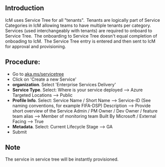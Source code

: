 ## Introduction
IcM uses Service Tree for all "tenants".  Tenants are logically part of Service Categories in IcM allowing teams to have multiple tenants per category.  Services (used interchangeably with tenants) are required to onboard to Service Tree.  The onboarding to Service Tree doesn't equal completion of onboading to IcM.  The Service Tree entry is entered and then sent to IcM for approval and provisioning.  
 
## Procedure:
- Go to [aka.ms/servicetree]() 
- Click on 'Create a new Service'
- **organization**. Select 'Enterprise Services Delivery'
- **Service Type**. Select:
       Where is your service deployed --> Azure
       Targeted Locations --> Public
- **Profile Info**. Select:
       Service Name / Short Name --> Service-ID (See naming conventions, for example FIFA-DSP)
       Description --> Provide short overview of the Service
       Admin / PM Owner / Dev Owner / feature team alias --> Member of monitoring team
       Built By Microsoft / External Facing --> True
- **Metadata**. Select:
       Current Lifecycle Stage --> GA
- Submit

## Note
The service in service tree will be instantly provisioned. 

